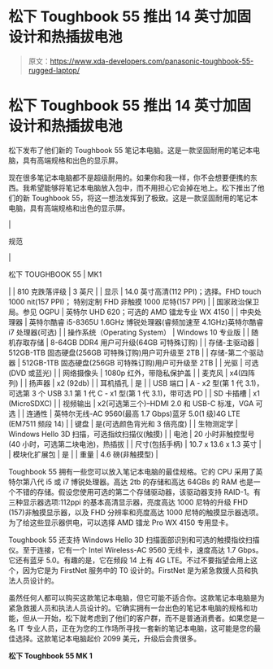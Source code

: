 # 松下 Toughbook 55 推出 14 英寸加固设计和热插拔电池

> 原文：<https://www.xda-developers.com/panasonic-toughbook-55-rugged-laptop/>

# 松下 Toughbook 55 推出 14 英寸加固设计和热插拔电池

松下发布了他们新的 Toughbook 55 笔记本电脑。这是一款坚固耐用的笔记本电脑，具有高端规格和出色的显示屏。

现在很多笔记本电脑都不是超级耐用的。如果你和我一样，你不会想要便携的东西。我希望能够将笔记本电脑放入包中，而不用担心它会掉在地上。松下推出了他们的新 Toughbook 55，将这一想法发挥到了极致。这是一款坚固耐用的笔记本电脑，具有高端规格和出色的显示屏。

| 

规范

 | 

松下 TOUGHBOOK 55 &#124; MK1

 |
| 810 克跌落评级 | 3 英尺 |
| 显示 | 14.0 英寸高清(112 PPI)；选择。FHD touch 1000 nit(157 PPI)； 特别定制 FHD 非触摸 1000 尼特(157 PPI) |
| 国家政治保卫局。参见 OGPU | 英特尔 UHD 620；可选的 AMD 镭龙专业 WX 4150 |
| 中央处理器 | 英特尔酷睿 i5-8365U 1.6GHz 博锐处理器(睿频加速至 4.1GHz)英特尔酷睿 i7 处理器(可选) |
| 操作系统（Operating System） | Windows 10 专业版 |
| 随机存取存储 | 8-64GB DDR4 用户可升级(64GB 可特殊订购) |
| 存储-主驱动器 | 512GB-1TB 固态硬盘(256GB 可特殊订购)用户可升级至 2TB |
| 存储-第二个驱动器 | 512GB-1TB 固态硬盘(256GB 可特殊订购)用户可升级至 2TB |
| 光驱 | 可选(DVD 或蓝光) |
| 网络摄像头 | 1080p 红外，带隐私保护盖 |
| 麦克风 | x4(四阵列) |
| 扬声器 | x2 (92db) |
| 耳机插孔 | 是 |
| USB 端口 | A - x2 型(第 1 代 3.1)，可选第 3 个 USB 3.1 第 1 代 C - x1 型(第 1 代 3.1)，带可选 PD |
| SD 卡插槽 | x1 (MicroSDXC) |
| 视频输出 | x2(可选第三个)–HDMI 2.0 和 USB-C 标准，VGA 可选 |
| 连通性 | 英特尔无线-AC 9560(最高 1.7 Gbps)蓝牙 5.0(1 级)4G LTE (EM7511 频段 14) |
| 键盘 | 是(可选颜色背光和 3 倍亮度) |
| 生物测定学 | Windows Hello 3D 扫描，可选指纹扫描仪(触摸) |
| 电池 | 20 小时非触控型号(40 小时，可选第二块电池)，热插拔 |
| 尺寸(包括手柄) | 10.7 x 13.6 x 1.3 英寸 |
| 模块化扩展包 | 是 |
| 重量 | 4.6 磅(非触摸型) |

Toughbook 55 拥有一些您可以放入笔记本电脑的最佳规格。它的 CPU 采用了英特尔第八代 i5 或 i7 博锐处理器。高达 2tb 的存储和高达 64GBs 的 RAM 也是一个不错的存储。假设您使用可选的第二个存储驱动器，该驱动器支持 RAID-1。有三种显示器选项:112ppi 的基本高清显示器，亮度高达 1000 尼特的升级 FHD (157)非触摸显示器，以及 FHD 分辨率和亮度高达 1000 尼特的触摸显示器选项。为了给这些显示器供电，可以选择 AMD 镭龙 Pro WX 4150 专用显卡。

Toughbook 55 还支持 Windows Hello 3D 扫描面部识别和可选的触摸指纹扫描仪。至于连接，它有一个 Intel Wireless-AC 9560 无线卡，速度高达 1.7 Gbps。它还有蓝牙 5.0。有趣的是，它在频段 14 上有 4G LTE。不过不要指望会用上这个，因为它是为 FirstNet 服务中的 T0 设计的。FirstNet 是为紧急救援人员和执法人员设计的。

虽然任何人都可以购买这款笔记本电脑，但它可能不适合你。这款笔记本电脑是为紧急救援人员和执法人员设计的。它确实拥有一台出色的笔记本电脑的规格和功能，但从一开始，松下就考虑到了他们的客户群，而不是普通消费者。如果您是一名 IT 专业人员，正在为您的工作场所寻找一套新的笔记本电脑，这可能是您的最佳选择。这款笔记本电脑起价 2099 美元，升级后会贵很多。

**松下 Toughbook 55 MK 1**